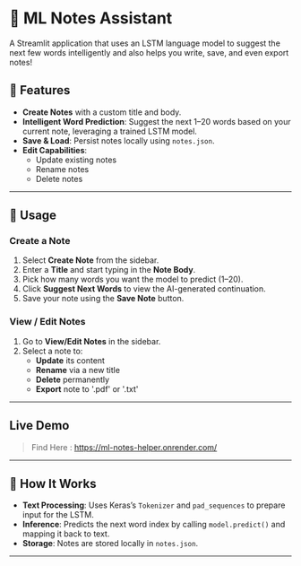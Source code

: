 # 🧠 ML Notes Assistant

A Streamlit application that uses an LSTM language model to suggest the next few words intelligently and also helps you write, save, and even export notes!

## 🚀 Features

- **Create Notes** with a custom title and body.
- **Intelligent Word Prediction**: Suggest the next 1–20 words based on your current note, leveraging a trained LSTM model.
- **Save & Load**: Persist notes locally using `notes.json`.
- **Edit Capabilities**:
  - Update existing notes
  - Rename notes
  - Delete notes

---

## 🧩 Usage

### Create a Note
1. Select **Create Note** from the sidebar.
2. Enter a **Title** and start typing in the **Note Body**.
3. Pick how many words you want the model to predict (1–20).
4. Click **Suggest Next Words** to view the AI-generated continuation.
5. Save your note using the **Save Note** button.

### View / Edit Notes
1. Go to **View/Edit Notes** in the sidebar.
2. Select a note to:
   - **Update** its content
   - **Rename** via a new title
   - **Delete** permanently
   - **Export** note to '.pdf' or '.txt'
---

## Live Demo

> Find Here : https://ml-notes-helper.onrender.com/

---

## 🧠 How It Works

- **Text Processing**: Uses Keras’s `Tokenizer` and `pad_sequences` to prepare input for the LSTM.
- **Inference**: Predicts the next word index by calling `model.predict()` and mapping it back to text.
- **Storage**: Notes are stored locally in `notes.json`.

---
